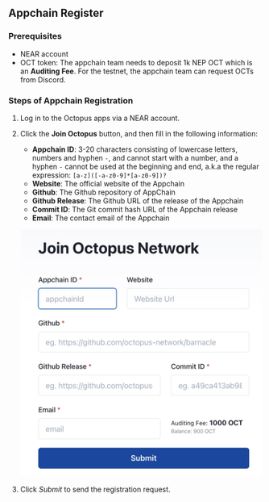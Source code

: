 ## Appchain Register

### Prerequisites

* NEAR account
* OCT token: The appchain team needs to deposit 1k NEP OCT which is an **Auditing Fee**. For the testnet, the appchain team can request OCTs from Discord.

### Steps of Appchain Registration

1. Log in to the Octopus apps via a NEAR account.
2. Click the **Join Octopus** button, and then fill in the following information:
    * **Appchain ID**: 3-20 characters consisting of lowercase letters, numbers and hyphen `-`, and cannot start with a number, and a hyphen `-` cannot be used at the beginning and end, a.k.a the regular expression: `[a-z]([-a-z0-9]*[a-z0-9])?` 
    * **Website**: The official website of the Appchain
    * **Github**: The Github repository of AppChain
    * **Github Release**: The Github URL of the release of the Appchain
    * **Commit ID**: The Git commit hash URL of the Appchain release
    * **Email**: The contact email of the Appchain

   ![Register Screenshot](./register.png)

3. Click *Submit* to send the registration request.

